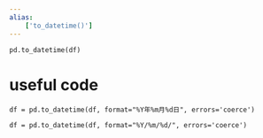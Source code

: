```yaml
---
alias:
    ['to_datetime()']
---
```

```
pd.to_datetime(df)
```
# useful code
```
df = pd.to_datetime(df, format="%Y年%m月%d日", errors='coerce')
```
```
df = pd.to_datetime(df, format="%Y/%m/%d/", errors='coerce')
```

